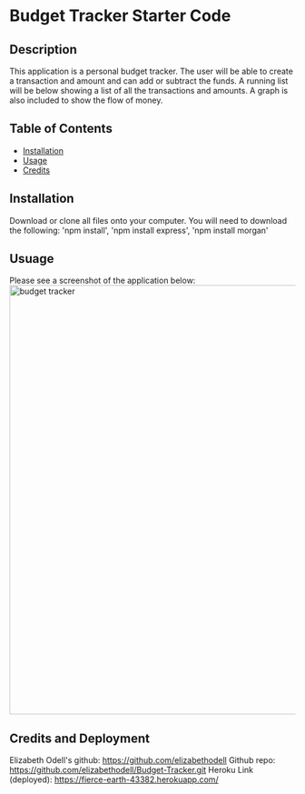 # Budget Tracker Starter Code

## Description
This application is a personal budget tracker. The user will be able to create a transaction and amount and can add or subtract the funds. A running list will be below showing a list of all the transactions and amounts. A graph is also included to show the flow of money. 

## Table of Contents

* [Installation](#installation)
* [Usage](#usage)
* [Credits](#credits)

## Installation

Download or clone all files onto your computer. You will need to download the following: 'npm install', 'npm install express', 'npm install morgan'

## Usuage

Please see a screenshot of the application below:
<img width="755" alt="budget tracker" src="https://user-images.githubusercontent.com/89113028/149629308-464ef524-7a4f-493b-a634-0f840e49f8ef.png">

## Credits and Deployment

Elizabeth Odell's github: https://github.com/elizabethodell
Github repo: https://github.com/elizabethodell/Budget-Tracker.git
Heroku Link (deployed): https://fierce-earth-43382.herokuapp.com/
